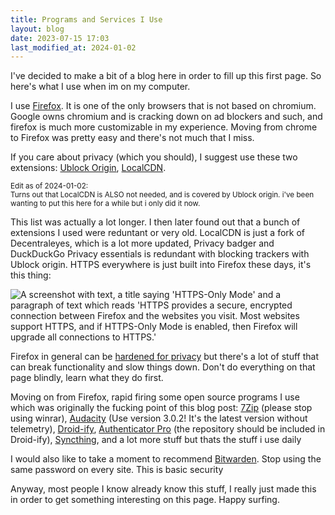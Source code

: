 ```yaml
---
title: Programs and Services I Use
layout: blog
date: 2023-07-15 17:03
last_modified_at: 2024-01-02
---
```

I've decided to make a bit of a blog here in order to fill up this first page.
So here's what I use when im on my computer.

I use [Firefox](https://www.mozilla.org/en-CA/firefox/new/). It is one of the
only browsers that is not based on chromium. Google owns chromium and is
cracking down on ad blockers and such, and firefox is much more customizable in
my experience. Moving from chrome to Firefox was pretty easy and there's not
much that I miss.

If you care about privacy (which you should), I suggest use these two
extensions:
[Ublock Origin](https://addons.mozilla.org/en-CA/firefox/addon/ublock-origin/),
[LocalCDN](https://addons.mozilla.org/en-CA/firefox/addon/localcdn-fork-of-decentraleyes/).

<small>Edit as of 2024-01-02: <br /> Turns out that LocalCDN is ALSO not
needed, and is covered by Ublock origin. i've been wanting to put this here for
a while but i only did it now.</small>

This list was actually a lot longer. I then later found out that a bunch of
extensions I used were reduntant or very old. LocalCDN is just a fork of
Decentraleyes, which is a lot more updated, Privacy badger and DuckDuckGo
Privacy essentials is redundant with blocking trackers with Ublock origin.
HTTPS everywhere is just built into Firefox these days, it's this thing:

![A screenshot with text, a title saying 'HTTPS-Only Mode' and a paragraph of
text which reads 'HTTPS provides a secure, encrypted connection between Firefox
and the websites you visit. Most websites support HTTPS, and if HTTPS-Only Mode
is enabled, then Firefox will upgrade all connections to HTTPS.'
](/images/HTTPSonlymode.png)

Firefox in general can be
[hardened for privacy](https://brainfucksec.github.io/firefox-hardening-guide)
but there's a lot of stuff that can break functionality and slow things down.
Don't do everything on that page blindly, learn what they do first.

Moving on from Firefox, rapid firing some open source programs I use which was
originally the fucking point of this blog post:
[7Zip](https://www.7-zip.org/) (please stop using winrar),
[Audacity](https://www.audacityteam.org/download/)
(Use version 3.0.2! It's the latest version without telemetry),
[Droid-ify](https://f-droid.org/en/packages/com.looker.droidify/),
[Authenticator Pro](https://apt.izzysoft.de/fdroid/index/apk/me.jmh.authenticatorpro)
(the repository should be included in Droid-ify),
[Syncthing](https://syncthing.net/), and a lot more stuff but thats the stuff i use daily

I would also like to take a moment to recommend
[Bitwarden](https://bitwarden.com/). Stop using the same password on every site.
This is basic security

Anyway, most people I know already know this stuff, I really just made this in
order to get something interesting on this page. Happy surfing.

